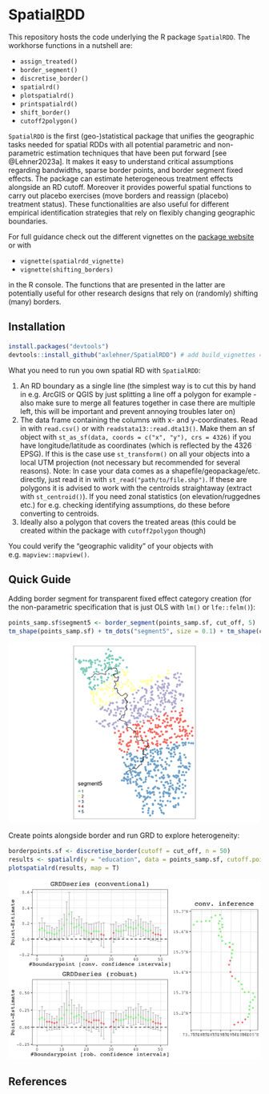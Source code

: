 
<!-- This brief doc/description is only for the github page. README.md is generated from README.Rmd. Please edit the latter file - rmarkdown::render('README.Rmd', output_format = 'github_document', output_file = 'README.md') -->
<!-- pre-CRAN checks: usethis::use_cran_comments(), devtools::check(remote = T), rhub::check_for_cran() # presubmission in an as_if_cran scenario, usethis::use_version(), update cran comments, FINAL devtools::submit_cran() -->

# Spatial[R]()DD

<!-- badges: start -->
<!-- some dependency does not work, I have 0 error 0 warning [![Travis build status](https://travis-ci.com/axlehner/SpatialRDD.svg?branch=master)](https://travis-ci.com/axlehner/SpatialRDD) -->
<!-- badges: end -->

This repository hosts the code underlying the R package `SpatialRDD`.
The workhorse functions in a nutshell are:

- `assign_treated()`
- `border_segment()`
- `discretise_border()`
- `spatialrd()`
- `plotspatialrd()`
- `printspatialrd()`
- `shift_border()`
- `cutoff2polygon()`

`SpatialRDD` is the first (geo-)statistical package that unifies the
geographic tasks needed for spatial RDDs with all potential parametric
and non-parametric estimation techniques that have been put forward
\[see @Lehner2023a\]. It makes it easy to understand critical
assumptions regarding bandwidths, sparse border points, and border
segment fixed effects. The package can estimate heterogeneous treatment
effects alongside an RD cutoff. Moreover it provides powerful spatial
functions to carry out placebo exercises (move borders and reassign
(placebo) treatment status). These functionalities are also useful for
different empirical identification strategies that rely on flexibly
changing geographic boundaries.

For full guidance check out the different vignettes on the [package
website](https://axlehner.github.io/SpatialRDD/articles/spatialrdd_vignette.html)
or with

- `vignette(spatialrdd_vignette)`
- `vignette(shifting_borders)`

in the R console. The functions that are presented in the latter are
potentially useful for other research designs that rely on (randomly)
shifting (many) borders.

## Installation

``` r
install.packages("devtools")
devtools::install_github("axlehner/SpatialRDD") # add build_vignettes = TRUE if you want to have access to them via R, otherwise just look at the .Rmd on github in \vignettes 
```

What you need to run you own spatial RD with `SpatialRDD`:

1.  An RD boundary as a single line (the simplest way is to cut this by
    hand in e.g. ArcGIS or QGIS by just splitting a line off a polygon
    for example - also make sure to merge all features together in case
    there are multiple left, this will be important and prevent annoying
    troubles later on)
2.  The data frame containing the columns with x- and y-coordinates.
    Read in with `read.csv()` or with `readstata13::read.dta13()`. Make
    them an sf object with
    `st_as_sf(data, coords = c("x", "y"), crs = 4326)` if you have
    longitude/latitude as coordinates (which is reflected by the 4326
    EPSG). If this is the case use `st_transform()` on all your objects
    into a local UTM projection (not necessary but recommended for
    several reasons). Note: In case your data comes as a
    shapefile/geopackage/etc. directly, just read it in with
    `st_read("path/to/file.shp")`. If these are polygons it is advised
    to work with the centroids straightaway (extract with
    `st_centroid()`). If you need zonal statistics (on
    elevation/ruggednes etc.) for e.g. checking identifying assumptions,
    do these before converting to centroids.
3.  Ideally also a polygon that covers the treated areas (this could be
    created within the package with `cutoff2polygon` though)

You could verify the “geographic validity” of your objects with
e.g. `mapview::mapview()`.

## Quick Guide

Adding border segment for transparent fixed effect category creation
(for the non-parametric specification that is just OLS with `lm()` or
`lfe::felm()`):

``` r
points_samp.sf$segment5 <- border_segment(points_samp.sf, cut_off, 5)
tm_shape(points_samp.sf) + tm_dots("segment5", size = 0.1) + tm_shape(cut_off) + tm_lines()
```

![](man/figures/README-border_segment-1.png)<!-- -->

Create points alongside border and run GRD to explore heterogeneity:

``` r
borderpoints.sf <- discretise_border(cutoff = cut_off, n = 50)
results <- spatialrd(y = "education", data = points_samp.sf, cutoff.points = borderpoints.sf, treated = "treated", minobs = 10)
plotspatialrd(results, map = T)
```

![](man/figures/README-grd-1.png)<!-- -->

## References
